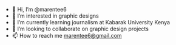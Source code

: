 - 👋 Hi, I’m @marentee6
- 👀 I’m interested in graphic designs
- 🌱 I’m currently learning journalism at Kabarak University Kenya
- 💞️ I’m looking to collaborate on graphic  design projects
- 📫 How to reach me marentee6@gmail.com

<!---
marentee6/marentee6 is a ✨ special ✨ repository because its `README.md` (this file) appears on your GitHub profile.
You can click the Preview link to take a look at your changes.
--->
